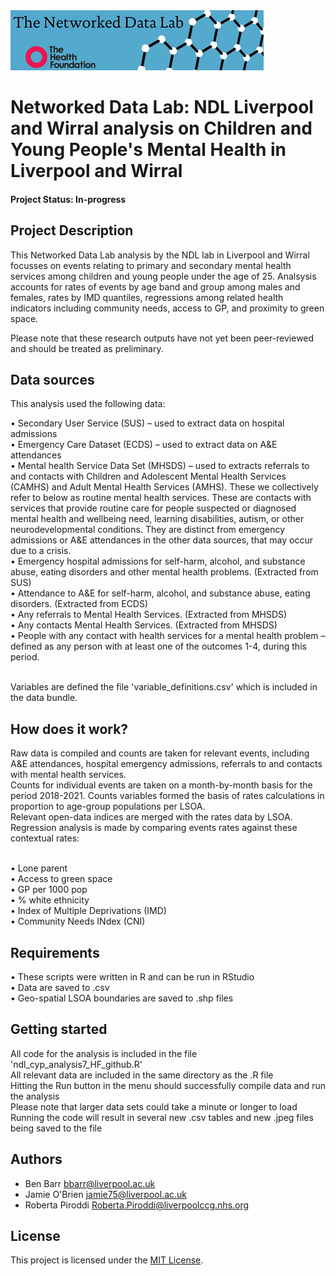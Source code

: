 <img src="ndlbanner.png" width="405" height="96">

# Networked Data Lab: NDL Liverpool and Wirral analysis on Children and Young People's Mental Health in Liverpool and Wirral

#### Project Status: In-progress

## Project Description

This Networked Data Lab analysis by the NDL lab in Liverpool and Wirral focusses on events relating to primary and secondary mental health services among children and young people under the age of 25. Analsysis accounts for rates of events by age band and group among males and females, rates by IMD quantiles, regressions among related health indicators including community needs, access to GP, and proximity to green space. 

Please note that these research outputs have not yet been peer-reviewed and should be treated as preliminary.

## Data sources

This analysis used the following data: 

•	Secondary User Service (SUS) – used to extract data on hospital admissions <br/>
•	Emergency Care Dataset (ECDS) – used to extract data on A&E attendances <br/> 
•	Mental health Service Data Set (MHSDS) – used to extracts referrals to and contacts with 
Children and Adolescent Mental Health Services (CAMHS) and Adult Mental Health Services
(AMHS). These we collectively refer to below as routine mental health services. These are 
contacts with services that provide routine care for people suspected or diagnosed mental 
health and wellbeing need, learning disabilities, autism, or other neurodevelopmental 
conditions. They are distinct from emergency admissions or A&E attendances in the other 
data sources, that may occur due to a crisis.  <br/> 
•	Emergency hospital admissions for self-harm, alcohol, and substance abuse, eating disorders 
and other mental health problems. (Extracted from SUS) <br/> 
•	Attendance to A&E for self-harm, alcohol, and substance abuse, eating disorders. (Extracted 
from ECDS) <br/> 
•	Any referrals to Mental Health Services. (Extracted from MHSDS) <br/> 
• Any contacts Mental Health Services. (Extracted from MHSDS) <br/> 
•	People with any contact with health services for a mental health problem – defined as any 
person with at least one of the outcomes 1-4, during this period. <br/>  <br/> 

Variables are defined the file 'variable_definitions.csv' which is included in the data bundle.

## How does it work?
Raw data is compiled and counts are taken for relevant events, including A&E attendances, hospital emergency admissions, referrals to and contacts with mental health services.  <br/> 
Counts for individual events are taken on a month-by-month basis for the period 2018-2021. Counts variables formed the basis of rates calculations in proportion to age-group populations per LSOA.  <br/> 
Relevant open-data indices are merged with the rates data by LSOA. <br/> 
Regression analysis is made by comparing events rates against these contextual rates: <br/>  <br/> 

•	Lone parent  <br/> 
•	Access to green space <br/> 
•	GP per 1000 pop <br/> 
•	% white ethnicity <br/> 
•	Index of Multiple Deprivations (IMD) <br/> 
•	Community Needs INdex (CNI) <br/> 

## Requirements

•	These scripts were written in R and can be run in RStudio <br/> 
•	Data are saved to .csv <br/> 
•	Geo-spatial LSOA boundaries are saved to .shp files <br/> 


## Getting started

All code for the analysis is included in the file 'ndl_cyp_analysis7_HF_github.R' <br/> 
All relevant data are included in the same directory as the .R file <br/> 
Hitting the Run button in the menu should successfully compile data and run the analysis <br/> 
Please note that larger data sets could take a minute or longer to load <br/> 
Running the code will result in several new .csv tables and new .jpeg files being saved to the file <br/> 


## Authors

- Ben Barr bbarr@liverpool.ac.uk
- Jamie O'Brien jamie75@liverpool.ac.uk
- Roberta Piroddi Roberta.Piroddi@liverpoolccg.nhs.org

## License

This project is licensed under the [MIT License](https://opensource.org/licenses/MIT).
